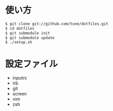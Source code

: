 # 使い方
```bash
$ git clone git://github.com/tune/dotfiles.git
$ cd dotfiles
$ git submodule init
$ git submodule update
$ ./setup.sh
```

# 設定ファイル

* inputrc
* irb
* git
* screen
* vim
* zsh

